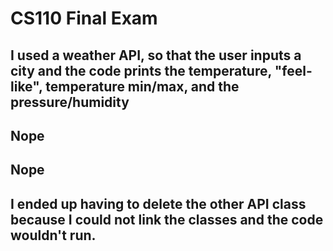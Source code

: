 # CS110 Final Exam

## I used a weather API, so that the user inputs a city and the code prints the temperature, "feel-like", temperature min/max, and the pressure/humidity

## Nope

## Nope

## I ended up having to delete the other API class because I could not link the classes and the code wouldn't run.
